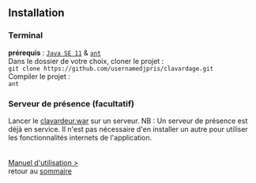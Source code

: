 ## Installation
### Terminal
**prérequis** : [`Java SE 11`](https://www.oracle.com/technetwork/java/javase/downloads/jdk11-downloads-5066655.html "oracle.com/downloads") & [`ant`](https://ant.apache.org/srcdownload.cgi)<br>
Dans le dossier de votre choix, cloner le projet :<br>
```git clone https://github.com/usernamedjpris/clavardage.git```<br>
Compiler le projet :<br>
```ant```<br>
### Serveur de présence (facultatif)
Lancer le [clavardeur.war](war/) sur un serveur.
NB : Un serveur de présence est déjà en service. Il n'est pas nécessaire d'en installer un autre pour utiliser les fonctionnalités internets de l'application.
<br><br><br>
[Manuel d'utilisation >](manuel.md "manuel >")<br>
retour au [sommaire](README.md)<br>